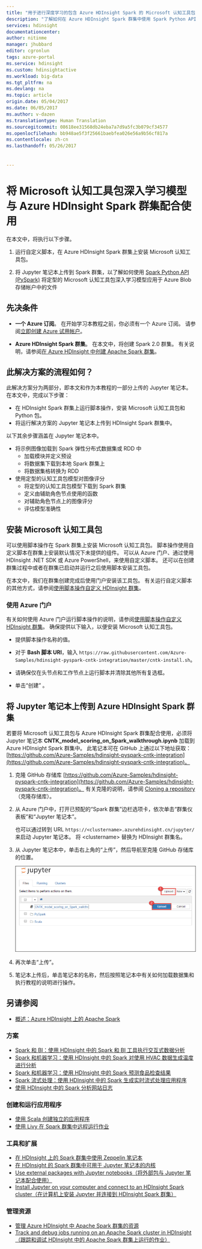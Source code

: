 ```yaml
---
title: "用于进行深度学习的包含 Azure HDInsight Spark 的 Microsoft 认知工具包 | Azure"
description: "了解如何在 Azure HDInsight Spark 群集中使用 Spark Python API 将定型的 Microsoft 认知工具包深入学习模型应用于数据集。"
services: hdinsight
documentationcenter: 
author: nitinme
manager: jhubbard
editor: cgronlun
tags: azure-portal
ms.service: hdinsight
ms.custom: hdinsightactive
ms.workload: big-data
ms.tgt_pltfrm: na
ms.devlang: na
ms.topic: article
origin.date: 05/04/2017
ms.date: 06/05/2017
ms.author: v-dazen
ms.translationtype: Human Translation
ms.sourcegitcommit: 08618ee31568db24eba7a7d9a5fc3b079cf34577
ms.openlocfilehash: bb948ae5f3f25661baebfea026e56a9b56cf817a
ms.contentlocale: zh-cn
ms.lasthandoff: 05/26/2017


---
```

# <a name="use-microsoft-cognitive-toolkit-deep-learning-model-with-azure-hdinsight-spark-cluster"></a>将 Microsoft 认知工具包深入学习模型与 Azure HDInsight Spark 群集配合使用

在本文中，将执行以下步骤。

1. 运行自定义脚本，在 Azure HDInsight Spark 群集上安装 Microsoft 认知工具包。

2. 将 Jupyter 笔记本上传到 Spark 群集，以了解如何使用 [Spark Python API (PySpark)](https://spark.apache.org/docs/0.9.0/python-programming-guide.html) 将定型的 Microsoft 认知工具包深入学习模型应用于 Azure Blob 存储帐户中的文件

## <a name="prerequisites"></a>先决条件

* **一个 Azure 订阅**。 在开始学习本教程之前，你必须有一个 Azure 订阅。 请参阅[立即创建 Azure 试用帐户](https://www.azure.cn/pricing/1rmb-trial/)。

* **Azure HDInsight Spark 群集**。 在本文中，将创建 Spark 2.0 群集。 有关说明，请参阅[在 Azure HDInsight 中创建 Apache Spark 群集](hdinsight-apache-spark-jupyter-spark-sql.md)。

## <a name="how-does-this-solution-flow"></a>此解决方案的流程如何？

此解决方案分为两部分，即本文和作为本教程的一部分上传的 Jupyter 笔记本。 在本文中，完成以下步骤：

* 在 HDInsight Spark 群集上运行脚本操作，安装 Microsoft 认知工具包和 Python 包。
* 将运行解决方案的 Jupyter 笔记本上传到 HDInsight Spark 群集中。

以下其余步骤涵盖在 Jupyter 笔记本中。

- 将示例图像加载到 Spark 弹性分布式数据集或 RDD 中
    - 加载模块并定义预设
    - 将数据集下载到本地 Spark 群集上
    - 将数据集格转换为 RDD
- 使用定型的认知工具包模型对图像评分
    - 将定型的认知工具包模型下载到 Spark 群集
    - 定义由辅助角色节点使用的函数
    - 对辅助角色节点上的图像评分
    - 评估模型准确性

## <a name="install-microsoft-cognitive-toolkit"></a>安装 Microsoft 认知工具包

可以使用脚本操作在 Spark 群集上安装 Microsoft 认知工具包。 脚本操作使用自定义脚本在群集上安装默认情况下未提供的组件。 可以从 Azure 门户、通过使用 HDInsight .NET SDK 或 Azure PowerShell，来使用自定义脚本。 还可以在创建群集过程中或者在群集已启动并运行之后使用脚本安装工具包。 

在本文中，我们在群集创建完成后使用门户安装该工具包。 有关运行自定义脚本的其他方式，请参阅[使用脚本操作自定义 HDInsight 群集](hdinsight-hadoop-customize-cluster-linux.md)。

### <a name="using-the-azure-portal-preview"></a>使用 Azure 门户

有关如何使用 Azure 门户运行脚本操作的说明，请参阅[使用脚本操作自定义 HDInsight 群集](hdinsight-hadoop-customize-cluster-linux.md#use-a-script-action-during-cluster-creation)。 确保提供以下输入，以便安装 Microsoft 认知工具包。

* 提供脚本操作名称的值。

* 对于 **Bash 脚本 URI**，输入 `https://raw.githubusercontent.com/Azure-Samples/hdinsight-pyspark-cntk-integration/master/cntk-install.sh`。

* 请确保仅在头节点和工作节点上运行脚本并清除其他所有复选框。

* 单击“创建” 。

## <a name="upload-the-jupyter-notebook-to-azure-hdinsight-spark-cluster"></a>将 Jupyter 笔记本上传到 Azure HDInsight Spark 群集

若要将 Microsoft 认知工具包与 Azure HDInsight Spark 群集配合使用，必须将 Jupyter 笔记本 **CNTK_model_scoring_on_Spark_walkthrough.ipynb** 加载到 Azure HDInsight Spark 群集中。 此笔记本可在 GitHub 上通过以下地址获取：[https://github.com/Azure-Samples/hdinsight-pyspark-cntk-integration](https://github.com/Azure-Samples/hdinsight-pyspark-cntk-integration)。

1. 克隆 GitHub 存储库 [https://github.com/Azure-Samples/hdinsight-pyspark-cntk-integration](https://github.com/Azure-Samples/hdinsight-pyspark-cntk-integration)。 有关克隆的说明，请参阅 [Cloning a repository](https://help.github.com/articles/cloning-a-repository/)（克隆存储库）。

2. 从 Azure 门户中，打开已预配的“Spark 群集”边栏选项卡，依次单击“群集仪表板”和“Jupyter 笔记本”。

    也可以通过转到 URL `https://<clustername>.azurehdinsight.cn/jupyter/` 来启动 Jupyter 笔记本。 将 \<clustername> 替换为 HDInsight 群集名。

3. 从 Jupyter 笔记本中，单击右上角的“上传”，然后导航至克隆 GitHub 存储库的位置。

    ![将 Jupyter 笔记本上传到 Azure HDInsight Spark 群集](./media/hdinsight-apache-spark-microsoft-cognitive-toolkit/hdinsight-microsoft-cognitive-toolkit-load-jupyter-notebook.png "Upload Jupyter notebook to Azure HDInsight Spark cluster")

4. 再次单击“上传”。

5. 笔记本上传后，单击笔记本的名称，然后按照笔记本中有关如何加载数据集和执行教程的说明进行操作。

## <a name="see-also"></a>另请参阅
* [概述：Azure HDInsight 上的 Apache Spark](hdinsight-apache-spark-overview.md)

### <a name="scenarios"></a>方案
* [Spark 和 BI：使用 HDInsight 中的 Spark 和 BI 工具执行交互式数据分析](hdinsight-apache-spark-use-bi-tools.md)
* [Spark 和机器学习：使用 HDInsight 中的 Spark 对使用 HVAC 数据生成温度进行分析](hdinsight-apache-spark-ipython-notebook-machine-learning.md)
* [Spark 和机器学习：使用 HDInsight 中的 Spark 预测食品检查结果](hdinsight-apache-spark-machine-learning-mllib-ipython.md)
* [Spark 流式处理：使用 HDInsight 中的 Spark 生成实时流式处理应用程序](hdinsight-apache-spark-eventhub-streaming.md)
* [使用 HDInsight 中的 Spark 分析网站日志](hdinsight-apache-spark-custom-library-website-log-analysis.md)

### <a name="create-and-run-applications"></a>创建和运行应用程序
* [使用 Scala 创建独立的应用程序](hdinsight-apache-spark-create-standalone-application.md)
* [使用 Livy 在 Spark 群集中远程运行作业](hdinsight-apache-spark-livy-rest-interface.md)

### <a name="tools-and-extensions"></a>工具和扩展
* [在 HDInsight 上的 Spark 群集中使用 Zeppelin 笔记本](hdinsight-apache-spark-use-zeppelin-notebook.md)
* [在 HDInsight 的 Spark 群集中可用于 Jupyter 笔记本的内核](hdinsight-apache-spark-jupyter-notebook-kernels.md)
* [Use external packages with Jupyter notebooks（将外部包与 Jupyter 笔记本配合使用）](hdinsight-apache-spark-jupyter-notebook-use-external-packages.md)
* [Install Jupyter on your computer and connect to an HDInsight Spark cluster（在计算机上安装 Jupyter 并连接到 HDInsight Spark 群集）](hdinsight-apache-spark-jupyter-notebook-install-locally.md)

### <a name="manage-resources"></a>管理资源
* [管理 Azure HDInsight 中 Apache Spark 群集的资源](hdinsight-apache-spark-resource-manager.md)
* [Track and debug jobs running on an Apache Spark cluster in HDInsight（跟踪和调试 HDInsight 中的 Apache Spark 群集上运行的作业）](hdinsight-apache-spark-job-debugging.md)

[hdinsight-versions]: hdinsight-component-versioning.md
[hdinsight-upload-data]: hdinsight-upload-data.md
[hdinsight-storage]: hdinsight-hadoop-use-blob-storage.md

[azure-purchase-options]: https://www.azure.cn/pricing/overview/
[azure-member-offers]: https://www.azure.cn/pricing/member-offers/
[azure-trial]: https://www.azure.cn/pricing/1rmb-trial/
[azure-management-portal]: https://manage.windowsazure.cn/
[azure-create-storageaccount]: storage-create-storage-account.md

